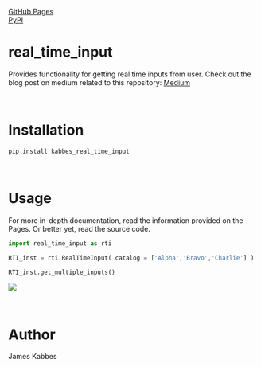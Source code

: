 [GitHub Pages](https://jameskabbes.github.io/real_time_input)<br>
[PyPI](https://pypi.org/project/kabbes-real-time-input)

# real_time_input
Provides functionality for getting real time inputs from user. Check out the blog post on medium related to this repository: [Medium](https://medium.com/@jameskabbes/real-time-input-in-python-e6d6bfc38ddb)

<br> 

# Installation
`pip install kabbes_real_time_input`

<br>

# Usage
For more in-depth documentation, read the information provided on the Pages. Or better yet, read the source code.

```python
import real_time_input as rti
```

```python
RTI_inst = rti.RealTimeInput( catalog = ['Alpha','Bravo','Charlie'] )
```

```python
RTI_inst.get_multiple_inputs()
```

![](static/Python%20Terminal.gif)

<br>

# Author
James Kabbes
